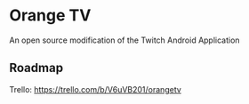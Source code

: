 # Orange TV

An open source modification of the Twitch Android Application

## Roadmap
Trello: https://trello.com/b/V6uVB201/orangetv

